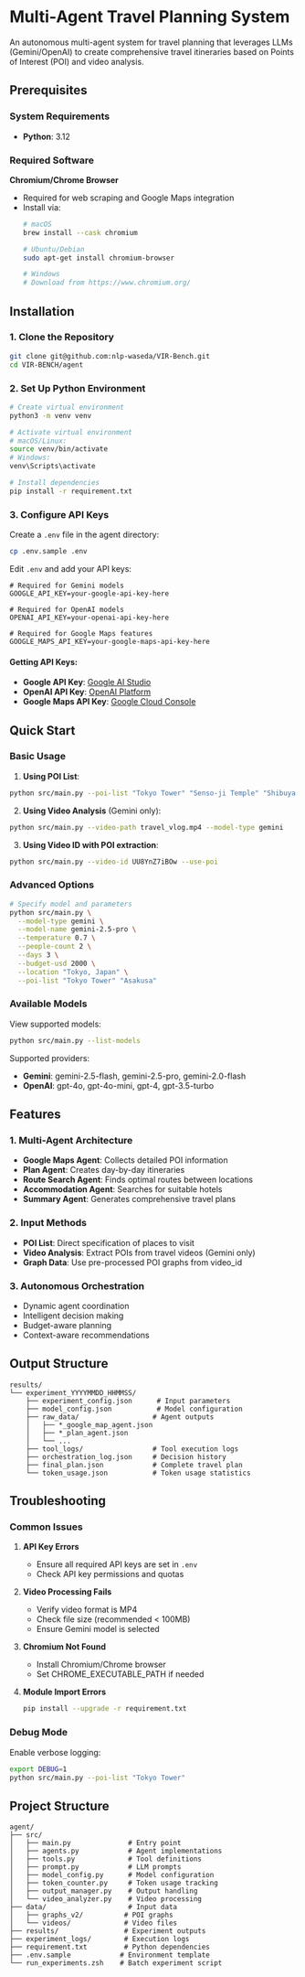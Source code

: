 # Multi-Agent Travel Planning System

An autonomous multi-agent system for travel planning that leverages LLMs (Gemini/OpenAI) to create comprehensive travel itineraries based on Points of Interest (POI) and video analysis.

## Prerequisites

### System Requirements

- **Python**: 3.12

### Required Software

**Chromium/Chrome Browser**
   - Required for web scraping and Google Maps integration
   - Install via:
     ```bash
     # macOS
     brew install --cask chromium

     # Ubuntu/Debian
     sudo apt-get install chromium-browser

     # Windows
     # Download from https://www.chromium.org/
     ```

## Installation

### 1. Clone the Repository

```bash
git clone git@github.com:nlp-waseda/VIR-Bench.git
cd VIR-BENCH/agent
```

### 2. Set Up Python Environment

```bash
# Create virtual environment
python3 -m venv venv

# Activate virtual environment
# macOS/Linux:
source venv/bin/activate
# Windows:
venv\Scripts\activate

# Install dependencies
pip install -r requirement.txt
```

### 3. Configure API Keys

Create a `.env` file in the agent directory:

```bash
cp .env.sample .env
```

Edit `.env` and add your API keys:

```env
# Required for Gemini models
GOOGLE_API_KEY=your-google-api-key-here

# Required for OpenAI models
OPENAI_API_KEY=your-openai-api-key-here

# Required for Google Maps features
GOOGLE_MAPS_API_KEY=your-google-maps-api-key-here
```

#### Getting API Keys:
- **Google API Key**: [Google AI Studio](https://makersuite.google.com/app/apikey)
- **OpenAI API Key**: [OpenAI Platform](https://platform.openai.com/api-keys)
- **Google Maps API Key**: [Google Cloud Console](https://console.cloud.google.com/apis/credentials)

## Quick Start

### Basic Usage

1. **Using POI List**:
```bash
python src/main.py --poi-list "Tokyo Tower" "Senso-ji Temple" "Shibuya Crossing"
```

2. **Using Video Analysis** (Gemini only):
```bash
python src/main.py --video-path travel_vlog.mp4 --model-type gemini
```

3. **Using Video ID with POI extraction**:
```bash
python src/main.py --video-id UU8YnZ7iBOw --use-poi
```

### Advanced Options

```bash
# Specify model and parameters
python src/main.py \
  --model-type gemini \
  --model-name gemini-2.5-pro \
  --temperature 0.7 \
  --people-count 2 \
  --days 3 \
  --budget-usd 2000 \
  --location "Tokyo, Japan" \
  --poi-list "Tokyo Tower" "Asakusa"
```

### Available Models

View supported models:
```bash
python src/main.py --list-models
```

Supported providers:
- **Gemini**: gemini-2.5-flash, gemini-2.5-pro, gemini-2.0-flash
- **OpenAI**: gpt-4o, gpt-4o-mini, gpt-4, gpt-3.5-turbo

## Features

### 1. Multi-Agent Architecture
- **Google Maps Agent**: Collects detailed POI information
- **Plan Agent**: Creates day-by-day itineraries
- **Route Search Agent**: Finds optimal routes between locations
- **Accommodation Agent**: Searches for suitable hotels
- **Summary Agent**: Generates comprehensive travel plans

### 2. Input Methods
- **POI List**: Direct specification of places to visit
- **Video Analysis**: Extract POIs from travel videos (Gemini only)
- **Graph Data**: Use pre-processed POI graphs from video_id

### 3. Autonomous Orchestration
- Dynamic agent coordination
- Intelligent decision making
- Budget-aware planning
- Context-aware recommendations

## Output Structure

```
results/
└── experiment_YYYYMMDD_HHMMSS/
    ├── experiment_config.json      # Input parameters
    ├── model_config.json           # Model configuration
    ├── raw_data/                  # Agent outputs
    │   ├── *_google_map_agent.json
    │   ├── *_plan_agent.json
    │   └── ...
    ├── tool_logs/                 # Tool execution logs
    ├── orchestration_log.json     # Decision history
    ├── final_plan.json            # Complete travel plan
    └── token_usage.json           # Token usage statistics
```

## Troubleshooting

### Common Issues

1. **API Key Errors**
   - Ensure all required API keys are set in `.env`
   - Check API key permissions and quotas

2. **Video Processing Fails**
   - Verify video format is MP4
   - Check file size (recommended < 100MB)
   - Ensure Gemini model is selected

3. **Chromium Not Found**
   - Install Chromium/Chrome browser
   - Set CHROME_EXECUTABLE_PATH if needed

4. **Module Import Errors**
   ```bash
   pip install --upgrade -r requirement.txt
   ```

### Debug Mode

Enable verbose logging:
```bash
export DEBUG=1
python src/main.py --poi-list "Tokyo Tower"
```

## Project Structure

```
agent/
├── src/
│   ├── main.py              # Entry point
│   ├── agents.py            # Agent implementations
│   ├── tools.py             # Tool definitions
│   ├── prompt.py            # LLM prompts
│   ├── model_config.py      # Model configuration
│   ├── token_counter.py     # Token usage tracking
│   ├── output_manager.py    # Output handling
│   └── video_analyzer.py    # Video processing
├── data/                    # Input data
│   ├── graphs_v2/          # POI graphs
│   └── videos/             # Video files
├── results/                # Experiment outputs
├── experiment_logs/        # Execution logs
├── requirement.txt         # Python dependencies
├── .env.sample            # Environment template
└── run_experiments.zsh    # Batch experiment script
```